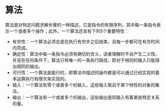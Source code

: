 # 算法
算法是对特定问题求解步骤的一种描述，它是指令的有限序列，其中每一条指令表示一个或者多个操作；此外，一个算法还具有下列5个重要特性：
- 有穷性：一个算法必须总是在执行有穷步之后结束，且每一步都可在有穷时间内完成。
- 确定性：算法中每一条指令必须有确切的含义，读者理解时不会产生二义性。并且在任何条件下，算法只有唯一的一条执行路径，即对于相同的输入只能得出相同的输出。
- 可行性：一个算法是能行的，即算法中描述的操作都是可以通过已经实现的基本运算执行有限次来实现的。
- 输入：一个算法有零个或者多个的输入，这些输入取自于某个特性的对象的集合。
- 输出：一个算法有一个或者多个的输出，这些输出是同输入有着某些特定关系的量。

